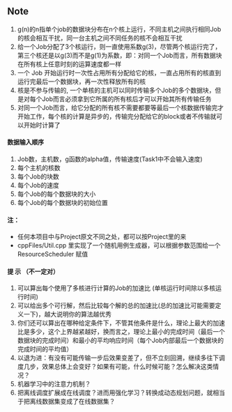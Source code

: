 ## Note

1. g(n)的n指单个job的数据块分布在n个核上运行，不同主机之间执行相同Job的核会相互干扰，同一台主机之间不同任务的核不会相互干扰
2. 给一个Job分配了3个核运行，则一直使用系数g(3)，尽管两个核运行完了，第三个核还是以g(3)而不是g(1)为系数，即：对同一个Job而言，所有数据块在所有核上任意时刻的运算速度都一样
3. 一个 Job 开始运行时一次性占用所有分配给它的核，一直占用所有的核直到运行完最后一个数据块，再一次性释放所有的核
4. 核是不参与传输的, 一个单核的主机可以同时传输多个Job的多个数据块，但是对每个Job而言必须拿到它所属的所有核后才可以开始其所有传输任务
6. 对同一个Job而言，给它分配的所有核不需要都要等最后一个核数据传输完才开始工作，每个核的计算是异步的，传输完分配给它的block或者不传输就可以开始时计算了

#### 数据输入顺序

1. Job数，主机数，g函数的alpha值，传输速度(Task1中不会输入速度)
2. 每个主机的核数
3. 每个Job的块数
4. 每个Job的速度
5. 每个Job的每个数据块的大小
6. 每个Job的每个数据块的初始位置

#### 注：

* 任何本项目中与Project原文不同之处，都可以按Project里的来
* cppFiles/Util.cpp 里实现了一个随机用例生成器，可以根据参数范围给一个 ResourceScheduler 赋值

#### 提 示 （不一定对）

1. 可以算出每个使用了多核进行计算的Job的加速比 (单核运行时间除以多核运行时间)
2. 可以给出多个可行解，然后比较每个解的总的加速比(总的加速比可能需要定义一下)，越大说明你的算法越优秀
3. 你们还可以算出在哪种给定条件下，不管其他条件是什么，理论上最大的加速比是多少，这个上界越紧越好，换而言之，理论上最小的完成时间（最后一个数据块的完成时间）和最小的平均响应时间（每个Job内部最后一个数据块的完成时间的平均值）
4. 以退为进：有没有可能传输一步后效果变差了，但不立刻回溯，继续多往下调度几步，效果总体上会变好？如果有可能，什么时候可能？怎么解决这类情况？
5. 机器学习中的注意力机制？
6. 把离线调度扩展成在线调度？进而用强化学习？转换成动态规划问题，就相当于把离线数据集变成了在线数据集？


